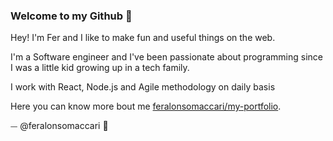 ### Welcome to my Github 💫

Hey! I'm Fer and I like to make fun and useful things on the web.

I'm a Software engineer and I've been passionate about programming since I was a little kid growing up in a tech family. 

I work with React, Node.js and Agile methodology on daily basis

Here you can know more bout me [feralonsomaccari/my-portfolio](https://feralonsomaccari.github.io/my-portfolio). 


⏤ @feralonsomaccari 🦉
